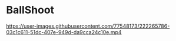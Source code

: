 # BallShoot

https://user-images.githubusercontent.com/77548173/222265786-03c1c611-51dc-407e-949d-da9cca24c10e.mp4

